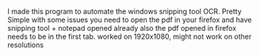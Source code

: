 I made this program to automate the windows snipping tool OCR. 
Pretty Simple with some issues
you need to open the pdf in your firefox
and have snipping tool + notepad opened already
also the pdf opened in firefox needs to be in the first tab.
worked on 1920x1080, might not work on other resolutions
